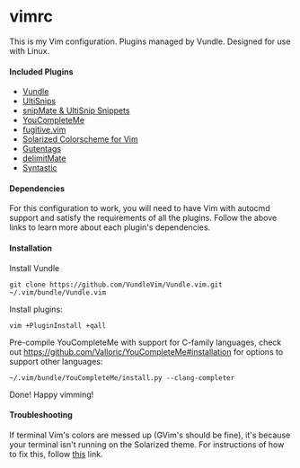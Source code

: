 # vimrc
This is my Vim configuration. Plugins managed by Vundle. Designed for use with
Linux.

#### Included Plugins
* [Vundle](https://github.com/VundleVim/Vundle.vim)
* [UltiSnips](https://github.com/SirVer/ultisnips)
* [snipMate & UltiSnip Snippets](https://github.com/honza/vim-snippets)
* [YouCompleteMe](https://github.com/Valloric/YouCompleteMe)
* [fugitive.vim](https://github.com/Valloric/YouCompleteMe)
* [Solarized Colorscheme for
  Vim](https://github.com/altercation/vim-colors-solarized)
* [Gutentags](https://github.com/ludovicchabant/vim-gutentags)
* [delimitMate](https://github.com/Raimondi/delimitMate)
* [Syntastic](https://github.com/scrooloose/syntastic)

#### Dependencies
For this configuration to work, you will need to have Vim with autocmd support 
and satisfy the requirements of all the plugins. Follow the above links to
learn more about each plugin's dependencies.

#### Installation

Install Vundle
```
git clone https://github.com/VundleVim/Vundle.vim.git ~/.vim/bundle/Vundle.vim
```
Install plugins:
```
vim +PluginInstall +qall
```
Pre-compile YouCompleteMe with support for C-family languages, check out
https://github.com/Valloric/YouCompleteMe#installation for options to support 
other languages:
```
~/.vim/bundle/YouCompleteMe/install.py --clang-completer
```
Done! Happy vimming! 

#### Troubleshooting
If terminal Vim's colors are messed up (GVim's should be fine), it's because
your terminal isn't running on the Solarized theme. For instructions of how to
fix this, follow [this][1] link.

[1]: https://github.com/altercation/vim-colors-solarized#important-note-for-terminal-users
